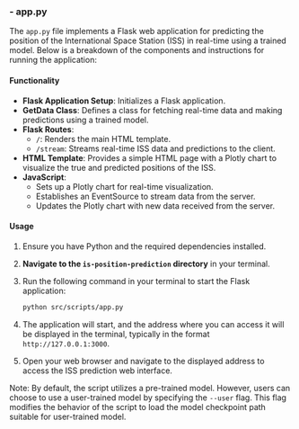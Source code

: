 ### - app.py

The `app.py` file implements a Flask web application for predicting the position of the International Space Station (ISS) in real-time using a trained model. Below is a breakdown of the components and instructions for running the application:

#### Functionality

- **Flask Application Setup**: Initializes a Flask application.
- **GetData Class**: Defines a class for fetching real-time data and making predictions using a trained model.
- **Flask Routes**:
  - `/`: Renders the main HTML template.
  - `/stream`: Streams real-time ISS data and predictions to the client.
- **HTML Template**: Provides a simple HTML page with a Plotly chart to visualize the true and predicted positions of the ISS.
- **JavaScript**:
  - Sets up a Plotly chart for real-time visualization.
  - Establishes an EventSource to stream data from the server.
  - Updates the Plotly chart with new data received from the server.

#### Usage

1. Ensure you have Python and the required dependencies installed.
2. **Navigate to the `is-position-prediction` directory** in your terminal.
3. Run the following command in your terminal to start the Flask application:

    ```bash
    python src/scripts/app.py
    ```

4. The application will start, and the address where you can access it will be displayed in the terminal, typically in the format `http://127.0.0.1:3000`.

5. Open your web browser and navigate to the displayed address to access the ISS prediction web interface.

Note: By default, the script utilizes a pre-trained model. However, users can choose to use a user-trained model by specifying the `--user` flag. This flag modifies the behavior of the script to load the model checkpoint path suitable for user-trained model.